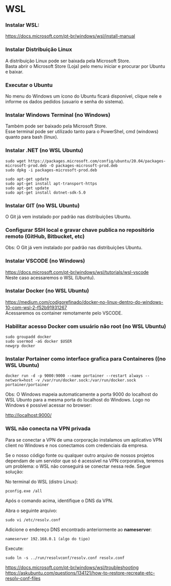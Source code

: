 # WSL

### Instalar WSL:
<https://docs.microsoft.com/pt-br/windows/wsl/install-manual>


### Instalar Distribuição Linux
A distribuição Linux pode ser baixada pela Microsoft Store.  
Basta abrir o Microsoft Store (Loja) pelo menu iniciar e procurar por Ubuntu e baixar.


### Executar o Ubuntu
No menu do Windows um ícono do Ubuntu ficará disponível, clique nele e informe os dados pedidos (usuario e senha do sistema).  


### Instalar Windows Terminal (no Windows)
Também pode ser baixado pela Microsoft Store.   
Esse terminal pode ser utilizado tanto para o PowerShel, cmd (windows) quanto para bash (linux).


### Instalar .NET (no WSL Ubuntu)
```
sudo wget https://packages.microsoft.com/config/ubuntu/20.04/packages-microsoft-prod.deb -O packages-microsoft-prod.deb
sudo dpkg -i packages-microsoft-prod.deb

sudo apt-get update
sudo apt-get install apt-transport-https
sudo apt-get update
sudo apt-get install dotnet-sdk-5.0
```


### Instalar GIT (no WSL Ubuntu)
O Git já vem instalado por padrão nas distribuições Ubuntu.


### Configurar SSH local e gravar chave publica no repositório remoto (GitHub, Bitbucket, etc)
Obs: O Git já vem instalado por padrão nas distribuições Ubuntu.


### Instalar VSCODE (no Windows)
<https://docs.microsoft.com/pt-br/windows/wsl/tutorials/wsl-vscode>  
Neste caso acessaremos o WSL (Ubuntu).


### Instalar Docker (no WSL Ubuntu)
<https://medium.com/codigorefinado/docker-no-linux-dentro-do-windows-10-com-wsl-2-f52b91931267>  
Acessaremos os container remotamente pelo VSCODE.


### Habilitar acesso Docker com usuário não root (no WSL Ubuntu)
```
sudo groupadd docker
sudo usermod -aG docker $USER
newgrp docker 
```


### Instalar Portainer como interface grafica para Containeres ((no WSL Ubuntu)
```
docker run -d -p 9000:9000 --name portainer --restart always --network=host -v /var/run/docker.sock:/var/run/docker.sock portainer/portainer
```

Obs: O Windows mapeia automaticamente a porta 9000 do localhost do WSL Ubunto para a mesma porta do localhost do  Windows. Logo no Windows é possível acessar no browser:

<http://localhost:9000/>



### WSL não conecta na VPN privada 
Para se conectar a VPN de uma corporação instalamos um aplicativo VPN client no Windows e nos conectamos com credenciais da empresa.  

Se o nosso código fonte ou qualquer outro arquivo de nossos projetos dependam de um servidor que só é acessível na VPN corporativa, teremos um problema: o WSL não conseguirá se conectar nessa rede. Segue solução:

No terminal do WSL (distro Linux):
```
pconfig.exe /all
```
Após o comando acima, identifique o DNS da VPN.

Abra o seguinte arquivo:
```
sudo vi /etc/resolv.conf
```

Adicione o endereço DNS encontrado anteriormente ao **nameserver**:
```
nameserver 192.168.0.1 (algo do tipo)
```

Execute:
```
sudo ln -s ../run/resolvconf/resolv.conf resolv.conf
```

<https://docs.microsoft.com/pt-br/windows/wsl/troubleshooting>  
<https://askubuntu.com/questions/134121/how-to-restore-recreate-etc-resolv-conf-files>
